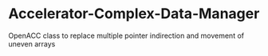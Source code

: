 # Accelerator-Complex-Data-Manager
OpenACC class to replace multiple pointer indirection and movement of uneven arrays

